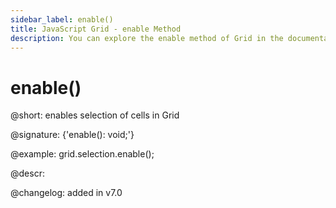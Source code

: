 ```yaml
---
sidebar_label: enable()
title: JavaScript Grid - enable Method 
description: You can explore the enable method of Grid in the documentation of the DHTMLX JavaScript UI library. Browse developer guides and API reference, try out code examples and live demos, and download a free 30-day evaluation version of DHTMLX Suite 7.
---
```


# enable()

@short: enables selection of cells in Grid

@signature: {'enable(): void;'}

@example:
grid.selection.enable();

@descr:

@changelog:
added in v7.0

[comment]: # (@relatedapi: grid/api/selection/selection_disable_method.md grid/api/grid_selection_config.md)

[comment]: # (@related: grid/usage_selection.md)
